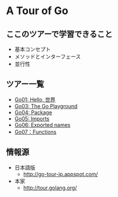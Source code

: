 A Tour of Go
============

## ここのツアーで学習できること ##

* 基本コンセプト
* メソッドとインターフェース
* 並行性

## ツアー一覧

* [Go01: Hello, 世界](01/README.md)
* [Go03: The Go Playground](03/README.md)
* [Go04: Package](04/README.md)
* [Go05: Imports](05/README.md)
* [Go06: Exported names](06/README.md)
* [Go07：Functions](07/README.md)


## 情報源 ##

* 日本語版
    * http://go-tour-jp.appspot.com/
* 本家
    * http://tour.golang.org/



